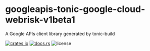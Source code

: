 # googleapis-tonic-google-cloud-webrisk-v1beta1

A Google APIs client library generated by tonic-build

[![crates.io](https://img.shields.io/crates/v/googleapis-tonic-google-cloud-webrisk-v1beta1)](https://crates.io/crates/googleapis-tonic-google-cloud-webrisk-v1beta1)
[![docs.rs](https://img.shields.io/docsrs/googleapis-tonic-google-cloud-webrisk-v1beta1)](https://docs.rs/googleapis-tonic-google-cloud-webrisk-v1beta1)
![license](https://img.shields.io/crates/l/googleapis-tonic-google-cloud-webrisk-v1beta1)
